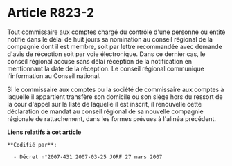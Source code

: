 # Article R823-2

Tout commissaire aux comptes chargé du contrôle d'une personne ou entité notifie dans le délai de huit jours sa nomination au
conseil régional de la compagnie dont il est membre, soit par lettre recommandée avec demande d'avis de réception soit par
voie électronique. Dans ce dernier cas, le conseil régional accuse sans délai réception de la notification en mentionnant la
date de la réception. Le conseil régional communique l'information au Conseil national.

Si le commissaire aux comptes ou la société de commissaire aux comptes à laquelle il appartient transfère son domicile ou son
siège hors du ressort de la cour d'appel sur la liste de laquelle il est inscrit, il renouvelle cette déclaration de mandat
au conseil régional de sa nouvelle compagnie régionale de rattachement, dans les formes prévues à l'alinéa précédent.

**Liens relatifs à cet article**

	**Codifié par**:

	  - Décret n°2007-431 2007-03-25 JORF 27 mars 2007
